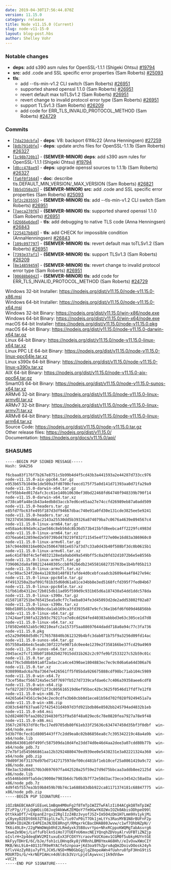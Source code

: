 ```yaml
---
date: 2019-04-30T17:56:44.870Z
version: 11.15.0
category: release
title: Node v11.15.0 (Current)
slug: node-v11-15-0
layout: blog-post.hbs
author: Shelley Vohr
---
```


### Notable changes

* **deps**: add s390 asm rules for OpenSSL-1.1.1 (Shigeki Ohtsu) [#19794](https://github.com/nodejs/node/pull/19794)
* **src**: add .code and SSL specific error properties (Sam Roberts) [#25093](https://github.com/nodejs/node/pull/25093)
* **tls**:
  * add --tls-min-v1.2 CLI switch (Sam Roberts) [#26951](https://github.com/nodejs/node/pull/26951)
  * supported shared openssl 1.1.0 (Sam Roberts) [#26951](https://github.com/nodejs/node/pull/26951)
  * revert default max toTLSv1.2 (Sam Roberts) [#26951](https://github.com/nodejs/node/pull/26951)
  * revert change to invalid protocol error type (Sam Roberts) [#26951](https://github.com/nodejs/node/pull/26951)
  * support TLSv1.3 (Sam Roberts) [#26209](https://github.com/nodejs/node/pull/26209)
  * add code for ERR\_TLS\_INVALID\_PROTOCOL\_METHOD (Sam Roberts) [#24729](https://github.com/nodejs/node/pull/24729)

### Commits

* [[`7da23dcbfa`](https://github.com/nodejs/node/commit/7da23dcbfa)] - **deps**: V8: backport 61f4c22 (Anna Henningsen) [#27259](https://github.com/nodejs/node/pull/27259)
* [[`8db791d0fe`](https://github.com/nodejs/node/commit/8db791d0fe)] - **deps**: update archs files for OpenSSL-1.1.1b (Sam Roberts) [#26327](https://github.com/nodejs/node/pull/26327)
* [[`1c98b720b1`](https://github.com/nodejs/node/commit/1c98b720b1)] - **(SEMVER-MINOR)** **deps**: add s390 asm rules for OpenSSL-1.1.1 (Shigeki Ohtsu) [#19794](https://github.com/nodejs/node/pull/19794)
* [[`d8cc478ae9`](https://github.com/nodejs/node/commit/d8cc478ae9)] - **deps**: upgrade openssl sources to 1.1.1b (Sam Roberts) [#26327](https://github.com/nodejs/node/pull/26327)
* [[`fa6f0f1644`](https://github.com/nodejs/node/commit/fa6f0f1644)] - **doc**: describe tls.DEFAULT\_MIN\_VERSION/\_MAX\_VERSION (Sam Roberts) [#26821](https://github.com/nodejs/node/pull/26821)
* [[`8b5d350a35`](https://github.com/nodejs/node/commit/8b5d350a35)] - **(SEMVER-MINOR)** **src**: add .code and SSL specific error properties (Sam Roberts) [#25093](https://github.com/nodejs/node/pull/25093)
* [[`bf2c283555`](https://github.com/nodejs/node/commit/bf2c283555)] - **(SEMVER-MINOR)** **tls**: add --tls-min-v1.2 CLI switch (Sam Roberts) [#26951](https://github.com/nodejs/node/pull/26951)
* [[`7aeca270f6`](https://github.com/nodejs/node/commit/7aeca270f6)] - **(SEMVER-MINOR)** **tls**: supported shared openssl 1.1.0 (Sam Roberts) [#26951](https://github.com/nodejs/node/pull/26951)
* [[`d2666e6ded`](https://github.com/nodejs/node/commit/d2666e6ded)] - **tls**: add debugging to native TLS code (Anna Henningsen) [#26843](https://github.com/nodejs/node/pull/26843)
* [[`225417b849`](https://github.com/nodejs/node/commit/225417b849)] - **tls**: add CHECK for impossible condition (AnnaHenningsen) [#26843](https://github.com/nodejs/node/pull/26843)
* [[`109c097797`](https://github.com/nodejs/node/commit/109c097797)] - **(SEMVER-MINOR)** **tls**: revert default max toTLSv1.2 (Sam Roberts) [#26951](https://github.com/nodejs/node/pull/26951)
* [[`7393e37af1`](https://github.com/nodejs/node/commit/7393e37af1)] - **(SEMVER-MINOR)** **tls**: support TLSv1.3 (Sam Roberts) [#26209](https://github.com/nodejs/node/pull/26209)
* [[`8e14859459`](https://github.com/nodejs/node/commit/8e14859459)] - **(SEMVER-MINOR)** **tls**: revert change to invalid protocol error type (Sam Roberts) [#26951](https://github.com/nodejs/node/pull/26951)
* [[`00688b6042`](https://github.com/nodejs/node/commit/00688b6042)] - **(SEMVER-MINOR)** **tls**: add code for ERR\_TLS\_INVALID\_PROTOCOL\_METHOD (Sam Roberts) [#24729](https://github.com/nodejs/node/pull/24729)

Windows 32-bit Installer: https://nodejs.org/dist/v11.15.0/node-v11.15.0-x86.msi<br> Windows 64-bit Installer: https://nodejs.org/dist/v11.15.0/node-v11.15.0-x64.msi<br> Windows 32-bit Binary: https://nodejs.org/dist/v11.15.0/win-x86/node.exe<br> Windows 64-bit Binary: https://nodejs.org/dist/v11.15.0/win-x64/node.exe<br> macOS 64-bit Installer: https://nodejs.org/dist/v11.15.0/node-v11.15.0.pkg<br> macOS 64-bit Binary: https://nodejs.org/dist/v11.15.0/node-v11.15.0-darwin-x64.tar.gz<br> Linux 64-bit Binary: https://nodejs.org/dist/v11.15.0/node-v11.15.0-linux-x64.tar.xz<br> Linux PPC LE 64-bit Binary: https://nodejs.org/dist/v11.15.0/node-v11.15.0-linux-ppc64le.tar.xz<br> Linux s390x 64-bit Binary: https://nodejs.org/dist/v11.15.0/node-v11.15.0-linux-s390x.tar.xz<br> AIX 64-bit Binary: https://nodejs.org/dist/v11.15.0/node-v11.15.0-aix-ppc64.tar.gz<br> SmartOS 64-bit Binary: https://nodejs.org/dist/v11.15.0/node-v11.15.0-sunos-x64.tar.xz<br> ARMv6 32-bit Binary: https://nodejs.org/dist/v11.15.0/node-v11.15.0-linux-armv6l.tar.xz<br> ARMv7 32-bit Binary: https://nodejs.org/dist/v11.15.0/node-v11.15.0-linux-armv7l.tar.xz<br> ARMv8 64-bit Binary: https://nodejs.org/dist/v11.15.0/node-v11.15.0-linux-arm64.tar.xz<br> Source Code: https://nodejs.org/dist/v11.15.0/node-v11.15.0.tar.gz<br> Other release files: https://nodejs.org/dist/v11.15.0/<br> Documentation: https://nodejs.org/docs/v11.15.0/api/

### SHASUMS

```
-----BEGIN PGP SIGNED MESSAGE-----
Hash: SHA256

f6cbaa83f176f7b267e8751c5b99b4d4f5cd43b3a441593a2e44287d733cc976  node-v11.15.0-aix-ppc64.tar.gz
e953b657b1049e1de509a3fd0700cfeecd175f75a0d141d71393aa0d71fa29a9  node-v11.15.0-darwin-x64.tar.gz
fef95bb4ed017dafc3cc61e140b10630ef30bd22468fd64740f948339b790f14  node-v11.15.0-darwin-x64.tar.xz
e738ca0fa48e1b43a4edb8d3accb7ed6ce65aa27e74ccfd26989eb87a0add509  node-v11.15.0-headers.tar.gz
e85fd7fbc63fe495f187d3df94667dbac740e91a0fd30e131cde3825ee5e9241  node-v11.15.0-headers.tar.xz
78237456386d66ac2143a25530dd5b39326a874079ba7c0676a4639e894567c4  node-v11.15.0-linux-arm64.tar.gz
e458aa4c69da9ca2ae566c8eb56dc8b36d573b415bfd8eebca4ff2229fc4983d  node-v11.15.0-linux-arm64.tar.xz
d376ea6412859ed2e59739bd478219f832f11545e4f727e00e16d83a386960c0  node-v11.15.0-linux-armv6l.tar.gz
167c944d08316e002e350647881e657a73d7c33a0d43b40f588bf3dc0b0615b1  node-v11.15.0-linux-armv6l.tar.xz
ae6c41d78df4c5ef4032128eda9abd49a549bff5c8a20fd32d1072b6e5e8556b  node-v11.15.0-linux-armv7l.tar.gz
7396062da8af802124440305ccb8f62b6db2345581682735703be1b4bf05b213  node-v11.15.0-linux-armv7l.tar.xz
cfac98ac524f28e4a1283b8148f81fafde4d0cebfceadcb2609e4a4f8427e94c  node-v11.15.0-linux-ppc64le.tar.gz
4f4913250a2baf091f81b35d60d61a81ce34bb8e3ed5168fcfd395f7fed04b67  node-v11.15.0-linux-ppc64le.tar.xz
51fb61db4312ec72b015db11ad95f599d9c931b65d6a187430a54dd1ddc578da  node-v11.15.0-linux-s390x.tar.gz
d1587187251be765415ea5a9cf7c7aeba034fe3d45093d2de2add53802f02a87  node-v11.15.0-linux-s390x.tar.xz
98bd18051cbdb39bbcda1ab169ca3fd3935d87e9cfc36e1b6fd6f609d46856bb  node-v11.15.0-linux-x64.tar.gz
17424aef198fa322b93c79217ce7e8cdd264fed40383abbbd3e63c305ce1d7d8  node-v11.15.0-linux-x64.tar.xz
1f8502e6652ab5c90210eafc2a1573f5aa88697644dadd718a0a94c77c3fa736  node-v11.15.0.pkg
e52a29d968d5d0c7176578840b3612329b4bfc3dab071b75f9a3256d09fd14ac  node-v11.15.0-sunos-x64.tar.gz
057550a4b6e4c5ea8c30f222fe9071dc0ee4e1239e2f358166be37fcd29a4969  node-v11.15.0-sunos-x64.tar.xz
2045ace2fcf130b0f18b82b027015dd31b262c2c97fe9bf2533227c52b59c01c  node-v11.15.0.tar.gz
68a776c5d8b8b91a8f2adac2ca4ce4390ae1804883ec7ec9c0d6a6a64d306a76  node-v11.15.0.tar.xz
9308998adc6a70a73647e426561ff5f05bda926675888cdf98bc71ab104c5989  node-v11.15.0-win-x64.7z
f3cef50acf566724a5ec5df7697fb527d7339cafdae6c7c406a39358aee6cdf8  node-v11.15.0-win-x64.zip
fef827207376d90712f3c805616519d6ef95bac42bc3625f0546d17fdf7e12f8  node-v11.15.0-win-x86.7z
44265a6474561c9e34c2ec0cdfe3b60cbb0d1ece81b56d702f028f9249451a7a  node-v11.15.0-win-x86.zip
d383c648f637aa672f425431d4b97d3fd921bdb86e8502bb245794ad4832b1eb  node-v11.15.0-x64.msi
b2d824007bfaa20b2194830f53f9a58f48a029ec6c78e0820fea7927a78e9f48  node-v11.15.0-x86.msi
3567c207637df8cfbc17ed9705db80f61eb33f25636c634747450d35bf3f0dbf  win-x64/node.exe
5d3b7f0cfec81d8005443ff7c2dd9ea8c02b86856ea8c7c395342219c48a4a9b  win-x64/node.lib
8b8d643081d0f499fc587509da10d4fe23dd74d0e46d4aa2dee3a07cdd80b77b  win-x64/node_pdb.7z
27e7bf1d545066861aa12b32924880470ed939ee0e5438231e3a02221324a360  win-x64/node_pdb.zip
70d09f36f31376d97bd7142717597def00cd481bf1eb10cef25a0861419a9c72  win-x86/node.exe
f8e3ac52d04d170b3d697697fa442520a25f59e27d9d75bbcaa3addb8ee2125d  win-x86/node.lib
e55446bd49f5a5de19008e7983b6dc7b0b3b7f72e58d3ac73ece34542c58ad3a  win-x86/node_pdb.7z
4d9f45f557ea3b59b8459b70b74c1a688b83dbb922ca81171374181c68847775  win-x86/node_pdb.zip
-----BEGIN PGP SIGNATURE-----

iQIzBAEBCAAdFiEEueL1mBqm4M0oFg2f8TmTp1WZZTwFAlzIi04ACgkQ8TmTp1WZ
ZTzP7g//fjLQqWOiiO8Jxq9AkWwKZEMQoY7fm9GwYKO2WvIOZk0AbisODhpeO99l
OttkkaDfT/+EXpanE2rgv22RglIzZ4Bz3vyofJSZ+Im5O4zDm1H7Lmm9Xv1ykjMi
yC0yeyD2EDt0X63ZT8iplLtw7L7io97xP0iT7Ok1jmLtYs3RasMYB1N8rBUFnF2p
GK9R+IDiHZKrE4PEImJNJDE8RngY/RMqxrkCBacDHAB80Jwvw/c1wf7QhbNZpN//
TK6i49L8+/22gPWmDWqb0hE2LRmdyxk35B8uvrYpo+NhxRCppoKWQMgTabAsvrg6
5xweZe9Dej/LuffuFblkn5iHo7JTUEFnU6mxcNE1YQnqhZDVoyAlrvUFBTiZNZjp
oIslrH+2p4deqEWV2MItuxuExX3FCOXYYcraovFkUCKomv1CGM0f5ubkyHUYntGE
NkFyyTDHrE/6C/bJe/foh1cLOHnqdky8jVRRnhLBM8YmxA68Hh//eIvOvwXWoCIY
MKB/WsL9iA+4O131fR9eRYACfe5znpoa+jKd3oa97hZprvAqQm2DoivDOosk24yh
5flvV4zZyR8iu7yFYLJCH5/NSD+MN0GbGgjlqZ8epeAWn4fUahru8fpF3HnG9tiS
MOURTDs/G/+krNEPIAHcn4d6l8cb3VzrLpjdlAywvxcj1k9dVdw=
=VC2t
-----END PGP SIGNATURE-----

```
